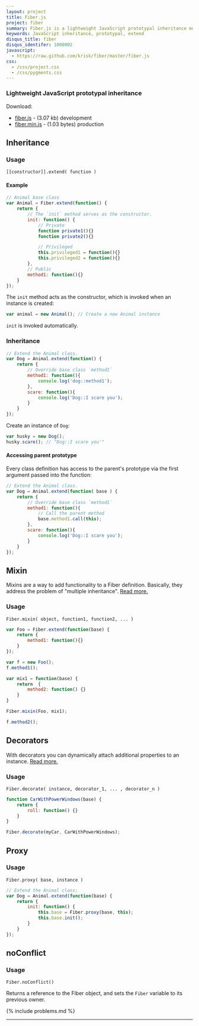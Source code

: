 ```yaml
---
layout: project
title: Fiber.js
project: fiber
summary: Fiber.js is a lightweight JavaScript prototypal inheritance model
keywords: JavaScript inheritance, prototypal, extend
disqus_title: fiber
disqus_identifer: 1000002
javascript:
  - https://raw.github.com/krisk/fiber/master/fiber.js
css:
  - /css/project.css
  - /css/pygments.css
---
```


### Lightweight JavaScript prototypal inheritance

Download:

<ul class="download-list">
  <li><a href="https://raw.github.com/krisk/fiber/master/fiber.js">fiber.js</a> - (3.07 kb) development</li>
  <li><a href="https://raw.github.com/krisk/fiber/master/fiber.min.js">fiber.min.js</a> - (1.03 bytes) production</li>
</ul>

## Inheritance

### Usage

`[[constructor]].extend( function )`

#### Example

```javascript
// Animal base class
var Animal = Fiber.extend(function() {
    return {
        // The `init` method serves as the constructor.
        init: function() {
            // Private
            function private1(){}
            function private2(){}

            // Privileged
            this.privileged1 = function(){}
            this.privileged2 = function(){}
        },
        // Public
        method1: function(){}
    }
});
```

The `init` method acts as the constructor, which is invoked when an instance is created:

```javascript
var animal = new Animal(); // Create a new Animal instance
```

`init` is invoked automatically.

### Inheritance

```javascript
// Extend the Animal class.
var Dog = Animal.extend(function() {
    return {
        // Override base class `method1`
        method1: function(){
            console.log('dog::method1');
        },
        scare: function(){
            console.log('Dog::I scare you');
        }
    }
});
```

Create an instance of `Dog`:

```javascript
var husky = new Dog();
husky.scare(); // "Dog::I scare you'"
```

#### Accessing parent prototype

Every class definition has access to the parent's prototype via the first argument passed into the function:

```javascript
// Extend the Animal class.
var Dog = Animal.extend(function( base ) {
    return {
        // Override base class `method1`
        method1: function(){
            // Call the parent method
            base.method1.call(this);
        },
        scare: function(){
            console.log('Dog::I scare you');
        }
    }
});
```

## Mixin

Mixins are a way to add functionality to a Fiber definition.  Basically, they address the problem of "multiple inheritance".  [Read more.](http://www.joezimjs.com/javascript/javascript-mixins-functional-inheritance/)

### Usage

`Fiber.mixin( object, function1, function2, ... )`

```javascript
var Foo = Fiber.extend(function(base) {
    return {
        method1: function(){}
    }
});

var f = new Foo();
f.method1();

var mix1 = function(base) {
    return  {
        method2: function() {}
    }
}

Fiber.mixin(Foo, mix1);

f.method2();
```

## Decorators

With decorators you can dynamically attach additional properties to an instance.  [Read more.](http://en.wikipedia.org/wiki/Decorator_pattern)

### Usage

`Fiber.decorate( instance, decorator_1, ... , decorator_n )`

```javascript
function CarWithPowerWindows(base) {
    return {
        roll: function() {}
    }
}

Fiber.decorate(myCar, CarWithPowerWindows);
```

## Proxy

### Usage

`Fiber.proxy( base, instance )`

```javascript
// Extend the Animal class;
var Dog = Animal.extend(function(base) {
    return {
        init: function() {
            this.base = Fiber.proxy(base, this);
            this.base.init();
        }
    }
});
```

## noConflict

### Usage

`Fiber.noConflict()`

Returns a reference to the Fiber object, and sets the `Fiber` variable to its previous owner.

{% include problems.md %}

- - -